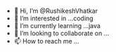 - 👋 Hi, I’m @RushikeshVhatkar
- 👀 I’m interested in ...coding 
- 🌱 I’m currently learning ...java 
- 💞️ I’m looking to collaborate on ...
- 📫 How to reach me ...

<!---
RushikeshVhatkar/RushikeshVhatkar is a ✨ special ✨ repository because its `README.md` (this file) appears on your GitHub profile.
You can click the Preview link to take a look at your changes.
--->
